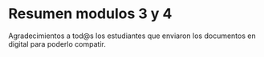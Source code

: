# Resumen modulos 3 y 4

Agradecimientos a tod@s los estudiantes que enviaron los documentos en digital para poderlo compatir.

